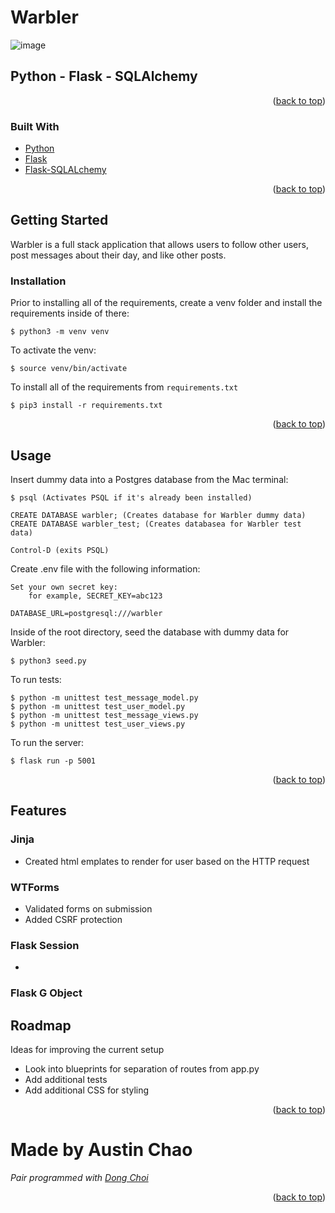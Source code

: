 <div id="top"></div>


<!-- ABOUT THE PROJECT -->
# Warbler
![image](/static/images/Screen%20Shot%202022-06-22%20at%209.14.35%20AM.png)
## Python - Flask - SQLAlchemy

<p align="right">(<a href="#top">back to top</a>)</p>

### Built With

* [Python](https://docs.python.org/3/)
* [Flask](https://flask.palletsprojects.com/en/2.1.x/)
* [Flask-SQLALchemy](https://flask-sqlalchemy.palletsprojects.com/en/2.x/)


<p align="right">(<a href="#top">back to top</a>)</p>

<!-- GETTING STARTED -->
## Getting Started

Warbler is a full stack application that allows users to follow other users, post messages about their day, and like other posts.


### Installation

Prior to installing all of the requirements, create a venv folder and install the requirements inside of there:

    $ python3 -m venv venv


To activate the venv:

    $ source venv/bin/activate


To install all of the requirements from `requirements.txt`

    $ pip3 install -r requirements.txt


<p align="right">(<a href="#top">back to top</a>)</p>


<!-- USAGE EXAMPLES -->
## Usage

Insert dummy data into a Postgres database from the Mac terminal:

    $ psql (Activates PSQL if it's already been installed)

    CREATE DATABASE warbler; (Creates database for Warbler dummy data)
    CREATE DATABASE warbler_test; (Creates databasea for Warbler test data)

    Control-D (exits PSQL)

Create .env file with the following information:

    Set your own secret key:
        for example, SECRET_KEY=abc123

    DATABASE_URL=postgresql:///warbler


Inside of the root directory, seed the database with dummy data for Warbler:

    $ python3 seed.py

To run tests:

    $ python -m unittest test_message_model.py
    $ python -m unittest test_user_model.py
    $ python -m unittest test_message_views.py
    $ python -m unittest test_user_views.py

To run the server:

    $ flask run -p 5001



<p align="right">(<a href="#top">back to top</a>)</p>

<!-- Features -->
## Features
### Jinja
- Created html emplates to render for user based on the HTTP request
### WTForms
- Validated forms on submission
- Added CSRF protection
### Flask Session
-
### Flask G Object




<!-- ROADMAP -->
## Roadmap

Ideas for improving the current setup

- Look into blueprints for separation of routes from app.py
- Add additional tests
- Add additional CSS for styling

<p align="right">(<a href="#top">back to top</a>)</p>


# Made by Austin Chao

*Pair programmed with [Dong Choi](https://github.com/DongChoi)*

<p align="right">(<a href="#top">back to top</a>)</p>

